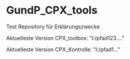 # GundP_CPX_tools
Test Repository für Erklärungszwecke

Aktuelleste Version CPX_toolbox: "I:/pfad123...."

Aktuelleste Version CPX_Kontrolle: "I:/pfad1..."
